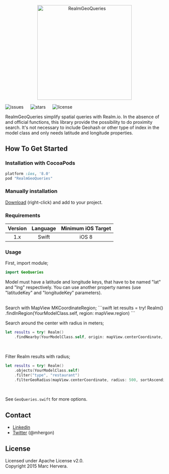 <p align="center" >
<img src="https://raw.github.com/mhergon/RealmGeoQueries/assets/logo.png" alt="RealmGeoQueries" title="Logo" height=300>
</p>

![issues](https://img.shields.io/github/issues/mhergon/RealmGeoQueries.svg)
&emsp;
![stars](https://img.shields.io/github/stars/mhergon/RealmGeoQueries.svg)
&emsp;
![license](https://img.shields.io/badge/license-Apache%202.0-brightgreen.svg)

RealmGeoQueries simplify spatial queries with Realm.io. In the absence of and official functions, this library provide the possibility to do proximity search.
It's not necessary to include Geohash or other type of index in the model class and only needs latitude and longitude properties.

## How To Get Started

### Installation with CocoaPods

```ruby
platform :ios, '8.0'
pod "RealmGeoQueries"
```

### Manually installation

[Download](https://github.com/mhergon/RealmGeoQueries/raw/master/GeoQueries.swift) (right-click) and add to your project.

### Requirements

| Version | Language  | Minimum iOS Target  |
|:--------------------:|:---------------------------:|:---------------------------:|
|          1.x         |            Swift            |            iOS 8            |

### Usage

First, import module;
```swift
import GeoQueries
```

Model must have a latitude and longitude keys, that have to be named "lat" and "lng" respectively. You can use another property names (use "latitudeKey" and "longitudeKey" parameters).

<br>
Search with MapView MKCoordinateRegion;
```swift
let results = try! Realm()
    .findInRegion(YourModelClass.self, region: mapView.region)
```
<br>

Search around the center with radius in meters;
```swift
let results = try! Realm()
    .findNearby(YourModelClass.self, origin: mapView.centerCoordinate, radius: 500, sortAscending: nil)
```
<br>

Filter Realm results with radius;
```swift
let results = try! Realm()
    .objects(YourModelClass.self)
    .filter("type", "restaurant")
    .filterGeoRadius(mapView.centerCoordinate, radius: 500, sortAscending: nil)
```
<br>

See ```GeoQueries.swift``` for more options.

## Contact

- [Linkedin][2]
- [Twitter][3] (@mhergon)

[2]: https://es.linkedin.com/in/marchervera
[3]: http://twitter.com/mhergon "Marc Hervera"

## License

Licensed under Apache License v2.0.
<br>
Copyright 2015 Marc Hervera.
